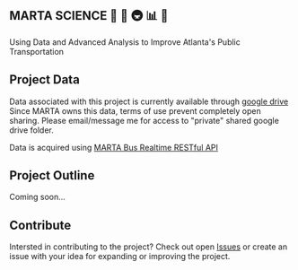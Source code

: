 ## MARTA SCIENCE :bus: :light_rail: :metro: :bar_chart: :microscope:
Using Data and Advanced Analysis to Improve Atlanta's Public Transportation

## Project Data

Data associated with this project is currently available through [google drive](https://drive.google.com/open?id=1a3J-7wPbHIy34TtpdGQqe3Ew0QnV-u_l)
Since MARTA owns this data, terms of use prevent completely open sharing. Please email/message me for access to "private" shared google drive folder. 

Data is acquired using [MARTA Bus Realtime RESTful API](http://www.itsmarta.com/app-developer-resources.aspx)

## Project Outline

Coming soon...

## Contribute

Intersted in contributing to the project? Check out open [Issues](https://github.com/amorrissette/Marta_ATL/issues) or create an issue with your idea for expanding or improving the project. 
